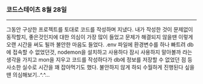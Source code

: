 ### 코드스테이츠 8월 28일

---

그동안 구상한 프로젝트를 토대로 코드를 작성하며 지냈다.
내가 작성한 것이 문제없이 동작할지, 좋은것인지에 대한 의심이 가장 많이 들었고 문제가 해결되지 않을땐 이렇게 오랜 시간을 써도 될까 불안한 마음도 들었다.
.env 파일에 환경변수를 하나 빠트려 db에 접속할 수 없었던것, nodemon을 설치하고 사용하다 잠시 사용하지 말아볼까 라는 생각을 가지고 mon을 지우고 코드를 작성하다가 db에 정보를 저장할 수 없었던 점 등 사소한 실수로 시간을 꽤 잡아먹기도 했다.
불안하지 않게 하되 수월하게 진행된다 싶을땐 의심해보기..^.^...
